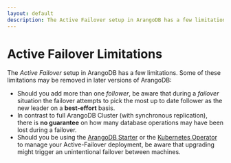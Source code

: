 ```yaml
---
layout: default
description: The Active Failover setup in ArangoDB has a few limitations
---
```

Active Failover Limitations
===========================

The _Active Failover_ setup in ArangoDB has a few limitations. Some of these limitations 
may be removed in later versions of ArangoDB:

- Should you add more than one _follower_, be aware that during a _failover_ situation
 the failover attempts to pick the most up to date follower as the new leader on a **best-effort** basis. 
- In contrast to full ArangoDB Cluster (with synchronous replication), there is **no guarantee** on 
  how many database operations may have been lost during a failover.
- Should you be using the [ArangoDB Starter](programs-starter.html) 
  or the [Kubernetes Operator](deployment-kubernetes.html) to manage your Active-Failover
  deployment, be aware that upgrading might trigger an unintentional failover between machines.

